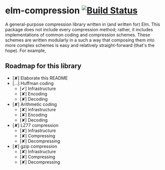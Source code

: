 # elm-compression [![Build Status](https://travis-ci.com/zimmydev/elm-compression.svg?branch=master)](https://travis-ci.com/zimmydev/elm-compression)
A general-purpose compression library written in (and written for) Elm. This package does not include every compression method; rather, it includes implementations of common coding and compression schemes. These schemes are written modularly in a such a way that composing them into more complex schemes is easy and relatively straight-forward (that's the hope). For example,

## Roadmap for this library

* [✘] Elaborate this README
* […] Huffman coding
  * [✔] Infrastructure
  * [✘] Encoding
  * [✘] Decoding
* [✘] Arithmetic coding
  * [✘] Infrastructure
  * [✘] Encoding
  * [✘] Decoding
* [✘] LZ77 compression
  * [✘] Infrastructure
  * [✘] Compressing
  * [✘] Decompressing
* [✘] gzip compression
  * [✘] Infrastructure
  * [✘] Compressing
  * [✘] Decompressing
